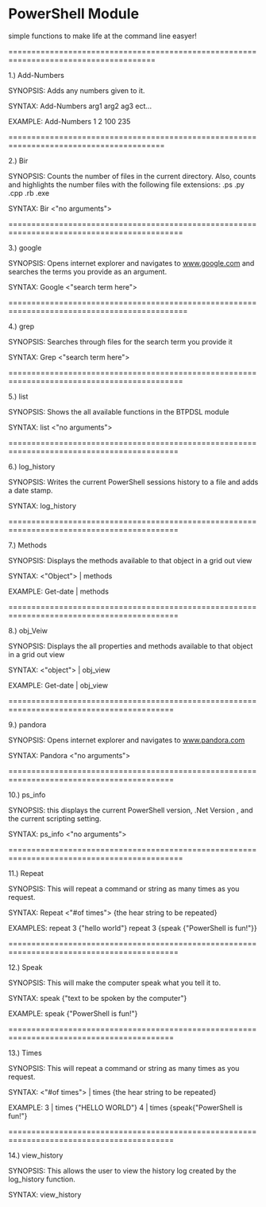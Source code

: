 PowerShell Module
=================

simple functions to make life at the command line easyer!


  
  
======================================================================================  

1.) Add-Numbers                                                                          

  
SYNOPSIS:  Adds any numbers given to it.

SYNTAX:    Add-Numbers arg1 arg2 ag3 ect...
   
EXAMPLE:   Add-Numbers 1 2 100 235 


========================================================================================

 
2.) Bir                                                                              

 

SYNOPSIS:
    Counts the number of files in the current directory.
    Also, counts and highlights the number files with the following file extensions:
    .ps .py .cpp .rb .exe


SYNTAX:  Bir <"no arguments">


 
============================================================================================

 
3.) google

 
SYNOPSIS:
   Opens internet explorer and navigates to www.google.com and searches the terms you provide as an argument.

 
SYNTAX:
   Google <"search term here">

 
=============================================================================================

 
4.) grep

 
SYNOPSIS:
  Searches through files for the search term you provide it

 
SYNTAX:
   Grep <"search term here">

 

============================================================================================

 
5.) list

 

SYNOPSIS:
  Shows the all available functions in the BTPDSL module

 

SYNTAX:
  list <"no arguments">

 

===========================================================================================

 

6.) log_history


SYNOPSIS:
   Writes the current PowerShell sessions history to a file and adds a date stamp.


SYNTAX:
  log_history <no arguments>

 

===========================================================================================

 
7.) Methods

 
SYNOPSIS:
  Displays the methods available to that object in a grid out view

 
SYNTAX: <"Object"> | methods


EXAMPLE:  Get-date | methods

===========================================================================================   

 
8.) obj_Veiw

 
SYNOPSIS:
  Displays the all properties and methods available to that object in a grid out view

 
SYNTAX:
  <"object"> | obj_view

EXAMPLE:
   Get-date | obj_view 

==========================================================================================

 
9.) pandora

 
SYNOPSIS:
  Opens internet explorer and navigates to www.pandora.com

 
SYNTAX:
  Pandora <"no arguments">

 

==========================================================================================

 
10.) ps_info

 
SYNOPSIS:
  this displays the current PowerShell version, .Net Version , and the current scripting setting.


SYNTAX:
  ps_info <"no arguments">

 

============================================================================================

 
11.) Repeat

 
SYNOPSIS:
  This will repeat a command or string as many times as you request.

 
SYNTAX:
   Repeat <"#of times"> {the hear string to be repeated}   

 
EXAMPLES:
    repeat 3 {"hello world"} 
    repeat 3 {speak {"PowerShell is fun!"}}

 

===========================================================================================

 
12.) Speak

 
SYNOPSIS:
  This will make the computer speak what you tell it to.

 
SYNTAX:
  speak {"text to be spoken by the computer"}

 
EXAMPLE:
  speak {"PowerShell is fun!"}

 

==========================================================================================

 
13.) Times

 
SYNOPSIS:
  This will repeat a command or string as many times as you request.

 
SYNTAX:
  <"#of times"> | times {the hear string to be repeated}

 
EXAMPLE:
  3 | times {"HELLO WORLD"}
  4 | times {speak{"PowerShell is fun!"}

 

==========================================================================================

 
14.) view_history


SYNOPSIS:
  This allows the user to view the history log created by the log_history function.

 
SYNTAX:
   view_history <no arguments>
